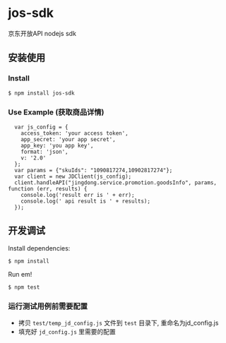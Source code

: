 # jos-sdk
京东开放API nodejs sdk

## 安装使用

### Install

```
$ npm install jos-sdk
```

### Use Example (获取商品详情)

```
  var js_config = {
    access_token: 'your access token',
    app_secret: 'your app secret',
    app_key: 'you app key',
    format: 'json',
    v: '2.0'
  };
  var params = {"skuIds": "1090817274,10902817274"};
  var client = new JDClient(js_config);
  client.handleAPI("jingdong.service.promotion.goodsInfo", params, function (err, results) {
    console.log('result err is ' + err);
    console.log(' api result is ' + results);
  });
```

## 开发调试

Install dependencies:

```shell
$ npm install
```
Run em!

```shell
$ npm test
```

### 运行测试用例前需要配置
- 拷贝 ``` test/temp_jd_config.js ``` 文件到 ``` test ``` 目录下, 重命名为jd_config.js
- 填充好 ``` jd_config.js ``` 里需要的配置
